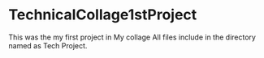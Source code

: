 # TechnicalCollage1stProject
This was the my first project in My collage
All files include in the directory named as Tech Project.
